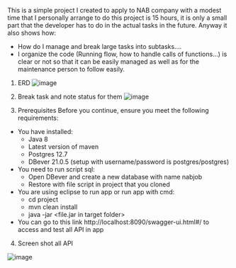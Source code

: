 
This is a simple project I created to apply to NAB company with a modest time that I personally arrange to do this project is 15 hours, it is only a small part that the developer has to do in the actual tasks in the future. Anyway it also shows how:
 * How do I manage and break large tasks into subtasks....
 * I organize the code (Running flow, how to handle calls of functions...) is clear or not so that it can be easily managed as well as for the maintenance person to follow easily.

1. ERD
![image](https://user-images.githubusercontent.com/32831453/119690582-038d2e80-be74-11eb-9912-e4171f8bcceb.png)

2. Break task and note status for them
![image](https://user-images.githubusercontent.com/32831453/119691189-9201b000-be74-11eb-9e39-2628f94d49bc.png)

3. Prerequisites
Before you continue, ensure you meet the following requirements:
  * You have installed:
    + Java 8
    + Latest version of maven
    + Postgres 12.7
    + DBever 21.0.5 (setup with username/password is postgres/postgres)
  * You need to run script sql: 
    + Open DBever and create a new database with name nabjob
    + Restore with file script in project that you cloned
  * You are using eclipse to run app or run app with cmd:
    + cd project
    + mvn clean install
    + java -jar <file.jar in target folder>
  * You can go to this link http://localhost:8090/swagger-ui.html#/ to access and test all API in app
  
4. Screen shot all API

![image](https://user-images.githubusercontent.com/32831453/119854696-7dd4b600-bf3b-11eb-9f20-985b57abb85f.png)
